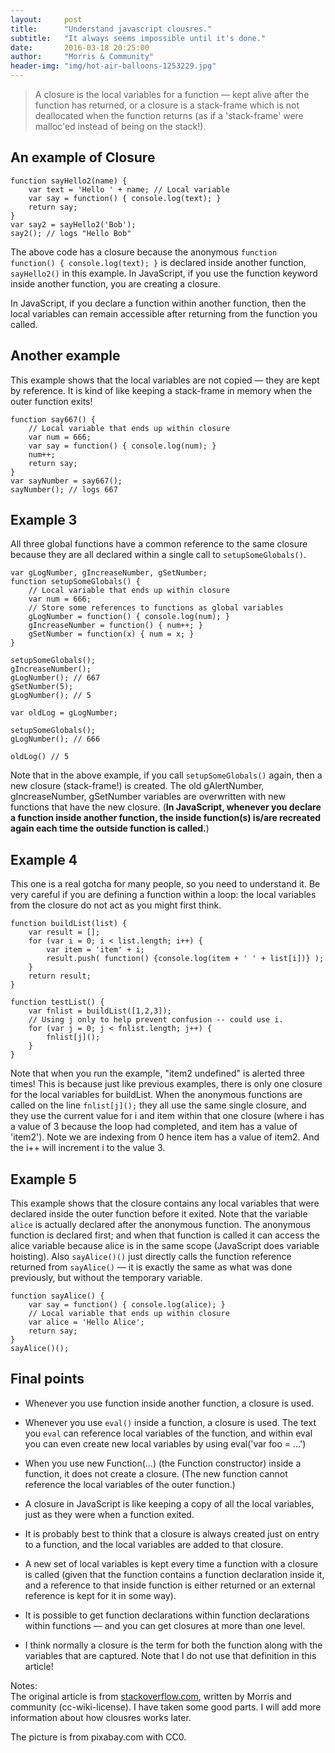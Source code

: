 ```yaml
---
layout:     post
title:      "Understand javascript clousres."
subtitle:   "It always seems impossible until it's done."
date:       2016-03-18 20:25:00
author:     "Morris & Community"
header-img: "img/hot-air-balloons-1253229.jpg"
---
```


> A closure is the local variables for a function — kept alive after the function has returned, or a closure is a stack-frame which is not deallocated when the function returns (as if a 'stack-frame' were malloc'ed instead of being on the stack!).

## An example of Closure

``` 
function sayHello2(name) {
    var text = 'Hello ' + name; // Local variable
    var say = function() { console.log(text); }
    return say;
}
var say2 = sayHello2('Bob');
say2(); // logs "Hello Bob"
```

The above code has a closure because the anonymous `function function() { console.log(text); }` is declared inside another function, `sayHello2()` in this example. In JavaScript, if you use the function keyword inside another function, you are creating a closure.

In JavaScript, if you declare a function within another function, then the local variables can remain accessible after returning from the function you called.

## Another example 

This example shows that the local variables are not copied — they are kept by reference. It is kind of like keeping a stack-frame in memory when the outer function exits!

```
function say667() {
    // Local variable that ends up within closure
    var num = 666;
    var say = function() { console.log(num); }
    num++;
    return say;
}
var sayNumber = say667();
sayNumber(); // logs 667
``` 

## Example 3

All three global functions have a common reference to the same closure because they are all declared within a single call to `setupSomeGlobals()`.


```
var gLogNumber, gIncreaseNumber, gSetNumber;
function setupSomeGlobals() {
    // Local variable that ends up within closure
    var num = 666;
    // Store some references to functions as global variables
    gLogNumber = function() { console.log(num); }
    gIncreaseNumber = function() { num++; }
    gSetNumber = function(x) { num = x; }
}

setupSomeGlobals();
gIncreaseNumber();
gLogNumber(); // 667
gSetNumber(5);
gLogNumber(); // 5

var oldLog = gLogNumber;

setupSomeGlobals();
gLogNumber(); // 666

oldLog() // 5
```

Note that in the above example, if you call `setupSomeGlobals()` again, then a new closure (stack-frame!) is created. The old gAlertNumber, gIncreaseNumber, gSetNumber variables are overwritten with new functions that have the new closure. (**In JavaScript, whenever you declare a function inside another function, the inside function(s) is/are recreated again each time the outside function is called.**)

## Example 4

This one is a real gotcha for many people, so you need to understand it. Be very careful if you are defining a function within a loop: the local variables from the closure do not act as you might first think.

```
function buildList(list) {
    var result = [];
    for (var i = 0; i < list.length; i++) {
        var item = 'item' + i;
        result.push( function() {console.log(item + ' ' + list[i])} );
    }
    return result;
}

function testList() {
    var fnlist = buildList([1,2,3]);
    // Using j only to help prevent confusion -- could use i.
    for (var j = 0; j < fnlist.length; j++) {
        fnlist[j]();
    }
}
```

Note that when you run the example, "item2 undefined" is alerted three times! This is because just like previous examples, there is only one closure for the local variables for buildList. When the anonymous functions are called on the line `fnlist[j]();` they all use the same single closure, and they use the current value for i and item within that one closure (where i has a value of 3 because the loop had completed, and item has a value of 'item2'). Note we are indexing from 0 hence item has a value of item2. And the i++ will increment i to the value 3.

## Example 5

This example shows that the closure contains any local variables that were declared inside the outer function before it exited. Note that the variable `alice` is actually declared after the anonymous function. The anonymous function is declared first; and when that function is called it can access the alice variable because alice is in the same scope (JavaScript does variable hoisting). Also `sayAlice()()` just directly calls the function reference returned from `sayAlice()` — it is exactly the same as what was done previously, but without the temporary variable.

```
function sayAlice() {
    var say = function() { console.log(alice); }
    // Local variable that ends up within closure
    var alice = 'Hello Alice';
    return say;
}
sayAlice()();
```

## Final points
* Whenever you use function inside another function, a closure is used.
* Whenever you use `eval()` inside a function, a closure is used. The text you `eval` can reference local variables of the function, and within eval you can even create new local variables by using eval('var foo = …')

* When you use new Function(…) (the Function constructor) inside a function, it does not create a closure. (The new function cannot reference the local variables of the outer function.)
* A closure in JavaScript is like keeping a copy of all the local variables, just as they were when a function exited.
* It is probably best to think that a closure is always created just on entry to a function, and the local variables are added to that closure.
* A new set of local variables is kept every time a function with a closure is called (given that the function contains a function declaration inside it, and a reference to that inside function is either returned or an external reference is kept for it in some way).
* It is possible to get function declarations within function declarations within functions — and you can get closures at more than one level.
* I think normally a closure is the term for both the function along with the variables that are captured. Note that I do not use that definition in this article!


Notes:  
The original article is from [stackoverflow.com](http://stackoverflow.com/questions/111102/how-do-javascript-closures-work), written by Morris and community (cc-wiki-license). I have taken some good parts. I will add more information about how clousres works later. 

The picture is from pixabay.com with CC0.












